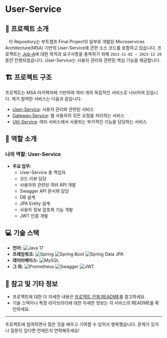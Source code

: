 # User-Service

## 🚀 프로젝트 소개

&nbsp;&nbsp; 이 Repository는 부트캠프 Final Project의 일부로 개발된 Microservices Architecture(MSA) 기반의 User-Service에 관한 소스 코드를 포함하고 있습니다.
프로젝트는 [Job-A](https://github.com/miracle-job-a)에 대한 목적과 요구사항을 충족하기 위해 `2023-11-02 ~ 2023-12-20` 동안 진행되었습니다.
User-Service는 사용자 관리와 관련된 핵심 기능을 제공합니다.

## 🏗 프로젝트 구조

프로젝트는 MSA 아키텍처에 기반하여 여러 개의 독립적인 서비스로 나뉘어져 있습니다. 제가 참여한 서비스는 다음과 같습니다.

- [User-Service](https://github.com/chocolaggibbiddori/miracle-job-a-user-service): 사용자 관리와 관련된 서비스
- [Gateway-Service](https://github.com/chocolaggibbiddori/miracle-job-a-gateway-service): 웹 사용자의 모든 요청을 처리하는 서비스
- [Util-Service](https://github.com/chocolaggibbiddori/miracle-job-a-util-service): 여러 서비스에서 사용되는 부가적인 기능을 담당하는 서비스

## 👥 역할 소개

### 나의 역할: User-Service

- **주요 업무:**
  - User-Service 총 책임자
  - 코드 리뷰 담당
  - 사용자와 관련된 여러 API 개발
  - Swagger API 문서화 담당
  - DB 설계
  - JPA Entity 설계
  - 사용자 정보 암호화 기능 개발
  - JWT 인증 개발

## 💻 기술 스택

- **언어:** ![Java 17](https://img.shields.io/badge/Java_17-FF3434)
- **프레임워크:** ![Spring](https://img.shields.io/badge/Spring-FFFFFF?logo=Spring) ![Spring Boot](https://img.shields.io/badge/Spring_Boot-FFFFFF?logo=SpringBoot) ![Spring Data JPA](https://img.shields.io/badge/Spring_Data_JPA-FFFFFF)
- **데이터베이스:** ![MySQL](https://img.shields.io/badge/MySQL-FFFFFF?logo=MySQL)
- **그 외:** ![Prometheus](https://img.shields.io/badge/Prometheus-FFFFFF?logo=Prometheus) ![Swagger](https://img.shields.io/badge/Swagger-FFFFFF?logo=Swagger) ![JWT](https://img.shields.io/badge/JWT-FFFFFF?logo=jsonwebtokens&logoColor=000000) 

## 📌 참고 및 기타 정보

- 프로젝트에 대한 더 자세한 내용은 [프로젝트 전체 README](https://github.com/miracle-job-a)를 참고하세요.
- 기술 스택이나 특정 라이브러리에 대한 자세한 정보는 각 서비스의 README를 확인하세요.

---

프로젝트에 참여하면서 많은 것을 배우고 기여할 수 있어서 행복했습니다. 문제가 있거나 질문이 있다면 언제든지 연락해주세요!